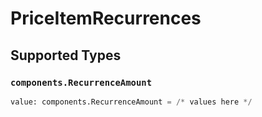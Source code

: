 # PriceItemRecurrences


## Supported Types

### `components.RecurrenceAmount`

```python
value: components.RecurrenceAmount = /* values here */
```

